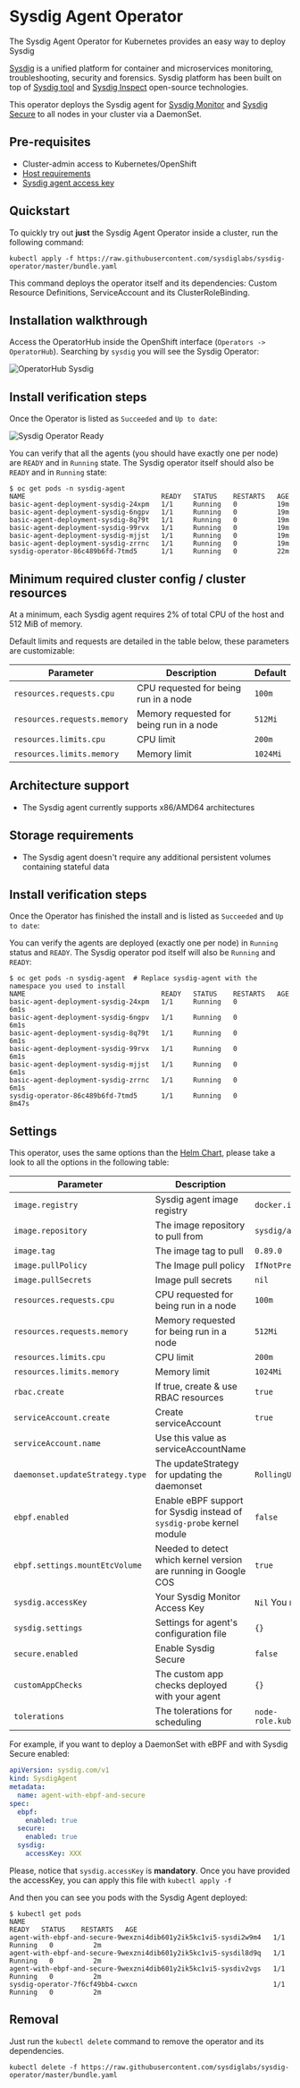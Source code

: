 # Sysdig Agent Operator

The Sysdig Agent Operator for Kubernetes provides an easy way to deploy Sysdig

[Sysdig](https://www.sysdig.com/) is a unified platform for container and microservices monitoring, troubleshooting, security and forensics. Sysdig platform has been built on top of [Sysdig tool](https://sysdig.com/opensource/sysdig/) and [Sysdig Inspect](https://sysdig.com/blog/sysdig-inspect/) open-source technologies.

This operator deploys the Sysdig agent for [Sysdig Monitor](https://sysdig.com/product/monitor/) and [Sysdig Secure](https://sysdig.com/product/secure/) to all nodes in your cluster via a DaemonSet.

## Pre-requisites

* Cluster-admin access to Kubernetes/OpenShift
* [Host requirements](https://docs.sysdig.com/en/host-requirements-for-agent-installation.html)
* [Sysdig agent access key](https://docs.sysdig.com/en/agent-installation--overview-and-key.html)

## Quickstart

To quickly try out **just** the Sysdig Agent Operator inside a cluster, run the following command:

```shell
kubectl apply -f https://raw.githubusercontent.com/sysdiglabs/sysdig-operator/master/bundle.yaml
```

This command deploys the operator itself and its dependencies: Custom Resource Definitions, ServiceAccount and its ClusterRoleBinding.

## Installation walkthrough

Access the OperatorHub inside the OpenShift interface (`Operators -> OperatorHub`). Searching by `sysdig` you will see the Sysdig Operator:

![OperatorHub Sysdig](https://github.com/sysdiglabs/sysdig-operator/blob/master/images/operatorhub-sysdig.png)


## Install verification steps

Once the Operator is listed as `Succeeded` and `Up to date`:

![Sysdig Operator Ready](https://github.com/sysdiglabs/sysdig-operator/blob/master/images/sysdig-operator-ready.png)

You can verify that all the agents (you should have exactly one per node) are `READY` and in `Running` state. The Sysdig operator itself should also be `READY` and in `Running` state:

```
$ oc get pods -n sysdig-agent
NAME                                  READY   STATUS    RESTARTS   AGE
basic-agent-deployment-sysdig-24xpm   1/1     Running   0          19m
basic-agent-deployment-sysdig-6ngpv   1/1     Running   0          19m
basic-agent-deployment-sysdig-8q79t   1/1     Running   0          19m
basic-agent-deployment-sysdig-99rvx   1/1     Running   0          19m
basic-agent-deployment-sysdig-mjjst   1/1     Running   0          19m
basic-agent-deployment-sysdig-zrrnc   1/1     Running   0          19m
sysdig-operator-86c489b6fd-7tmd5      1/1     Running   0          22m
```


## Minimum required cluster config / cluster resources

At a minimum, each Sysdig agent requires 2% of total CPU of the host and 512 MiB of memory.

Default limits and requests are detailed in the table below, these parameters are customizable:

| Parameter                       | Description                                                            | Default                                     |
| ---                             | ---                                                                    | ---             
| `resources.requests.cpu`        | CPU requested for being run in a node                                  | `100m`                                      |
| `resources.requests.memory`     | Memory requested for being run in a node                               | `512Mi`                                     |
| `resources.limits.cpu`          | CPU limit                                                              | `200m`                                      |
| `resources.limits.memory`       | Memory limit                                                           | `1024Mi`                                    |

## Architecture support

* The Sysdig agent currently supports x86/AMD64 architectures

## Storage requirements

* The Sysdig agent doesn't require any additional persistent volumes containing stateful data



## Install verification steps

Once the Operator has finished the install and is listed as `Succeeded` and `Up to date`: 



You can verify the agents are deployed (exactly one per node) in `Running` status and `READY`. The Sysdig operator pod itself will also be `Running` and `READY`:

```
$ oc get pods -n sysdig-agent  # Replace sysdig-agent with the namespace you used to install
NAME                                  READY   STATUS    RESTARTS   AGE
basic-agent-deployment-sysdig-24xpm   1/1     Running   0          6m1s
basic-agent-deployment-sysdig-6ngpv   1/1     Running   0          6m1s
basic-agent-deployment-sysdig-8q79t   1/1     Running   0          6m1s
basic-agent-deployment-sysdig-99rvx   1/1     Running   0          6m1s
basic-agent-deployment-sysdig-mjjst   1/1     Running   0          6m1s
basic-agent-deployment-sysdig-zrrnc   1/1     Running   0          6m1s
sysdig-operator-86c489b6fd-7tmd5      1/1     Running   0          8m47s
```

## Settings

This operator, uses the same options than the [Helm Chart](https://hub.helm.sh/charts/stable/sysdig), please take a look to all the options in the following table:

| Parameter                       | Description                                                            | Default                                     |
| ---                             | ---                                                                    | ---                                         |
| `image.registry`                | Sysdig agent image registry                                            | `docker.io`                                 |
| `image.repository`              | The image repository to pull from                                      | `sysdig/agent`                              |
| `image.tag`                     | The image tag to pull                                                  | `0.89.0`                                    |
| `image.pullPolicy`              | The Image pull policy                                                  | `IfNotPresent`                              |
| `image.pullSecrets`             | Image pull secrets                                                     | `nil`                                       |
| `resources.requests.cpu`        | CPU requested for being run in a node                                  | `100m`                                      |
| `resources.requests.memory`     | Memory requested for being run in a node                               | `512Mi`                                     |
| `resources.limits.cpu`          | CPU limit                                                              | `200m`                                      |
| `resources.limits.memory`       | Memory limit                                                           | `1024Mi`                                    |
| `rbac.create`                   | If true, create & use RBAC resources                                   | `true`                                      |
| `serviceAccount.create`         | Create serviceAccount                                                  | `true`                                      |
| `serviceAccount.name`           | Use this value as serviceAccountName                                   | ` `                                         |
| `daemonset.updateStrategy.type` | The updateStrategy for updating the daemonset                          | `RollingUpdate`                             |
| `ebpf.enabled`                  | Enable eBPF support for Sysdig instead of `sysdig-probe` kernel module | `false`                                     |
| `ebpf.settings.mountEtcVolume`  | Needed to detect which kernel version are running in Google COS        | `true`                                      |
| `sysdig.accessKey`              | Your Sysdig Monitor Access Key                                         | `Nil` You must provide your own key         |
| `sysdig.settings`               | Settings for agent's configuration file                                | `{}`                                        |
| `secure.enabled`                | Enable Sysdig Secure                                                   | `false`                                     |
| `customAppChecks`               | The custom app checks deployed with your agent                         | `{}`                                        |
| `tolerations`                   | The tolerations for scheduling                                         | `node-role.kubernetes.io/master:NoSchedule` |

For example, if you want to deploy a DaemonSet with eBPF and with Sysdig Secure
enabled:

```yaml
apiVersion: sysdig.com/v1
kind: SysdigAgent
metadata:
  name: agent-with-ebpf-and-secure
spec:
  ebpf:
    enabled: true
  secure:
    enabled: true
  sysdig:
    accessKey: XXX
```

Please, notice that `sysdig.accessKey` is **mandatory**. Once you have provided
the accessKey, you can apply this file with `kubectl apply -f`

And then you can see you pods with the Sysdig Agent deployed:

```shell
$ kubectl get pods
NAME                                                              READY   STATUS    RESTARTS   AGE
agent-with-ebpf-and-secure-9wexzni4dib601y2ik5kc1vi5-sysdi2w9m4   1/1     Running   0          2m
agent-with-ebpf-and-secure-9wexzni4dib601y2ik5kc1vi5-sysdil8d9q   1/1     Running   0          2m
agent-with-ebpf-and-secure-9wexzni4dib601y2ik5kc1vi5-sysdiv2vgs   1/1     Running   0          2m
sysdig-operator-7f6cf49bb4-cwxcn                                  1/1     Running   0          2m
```

## Removal

Just run the `kubectl delete` command to remove the operator and its dependencies.

```shell
kubectl delete -f https://raw.githubusercontent.com/sysdiglabs/sysdig-operator/master/bundle.yaml
```
